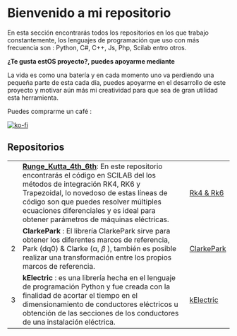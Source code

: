 # Bienvenido a mi repositorio

En esta sección encontrarás todos los repositorios en los que trabajo constantemente, los lenguajes de programación que uso con más frecuencia son : Python, C#, C++, Js, Php, Scilab entro otros.  

**¿Te gusta estOS proyecto?, puedes apoyarme mediante**

La vida es como una batería y en cada momento uno va perdiendo una pequeña parte de esta cada día, puedes apoyarme en el desarrollo de este proyecto y motivar aún más mi creatividad para que sea de gran utilidad esta herramienta.

Puedes comprarme un café :

[![ko-fi](https://ko-fi.com/img/githubbutton_sm.svg)](https://ko-fi.com/B0B356BR4)

## Repositorios

|      |                                                              |                                                              |
| ---- | ------------------------------------------------------------ | ------------------------------------------------------------ |
|      | [**Runge_Kutta_4th_6th**](https://github.com/jacometoss/Runge_Kutta_4th_6th): En este repositorio encontrarás el código en SCILAB del los métodos de integración RK4, RK6 y Trapezoidal, lo novedoso de estas líneas de código son que puedes resolver múltiples ecuaciones diferenciales y es ideal para obtener parámetros de máquinas eléctricas. | [Rk4 & Rk6](https://jacometoss.github.io/Runge_Kutta_4th_6th/) |
| 2    | **ClarkePark** : El librería ClarkePark sirve para obtener los diferentes marcos de referencia, Park (dq0) & Clarke (α, *β* ), también es posible realizar una transformación entre los propios marcos de referencia. | [ClarkePark](https://clarkepark.readthedocs.io/)             |
| 3    | **kElectric** : es una librería hecha en el lenguaje de programación Python y fue creada con la finalidad de acortar el tiempo en el dimensionamiento de conductores eléctricos u obtención de las secciones de los conductores de una instalación eléctrica. | [kElectric](https://pyews.readthedocs.io/)                   |

 
